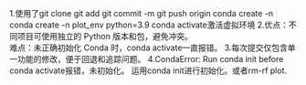 1.使用了git clone   git add    git commit -m  git push origin 
conda create -n   conda create -n plot_env python=3.9
conda activate激活虚拟环境 
2.优点：不同项目可使用独立的 Python 版本和包，避免冲突。  
  难点：未正确初始化 Conda 时，conda activate一直报错。
3.每次提交仅包含单一功能的修改，便于回退和追踪问题。
4.CondaError: Run conda init before conda activate报错，未初始化。
运用conda init进行初始化。或者rm-rf plot.
